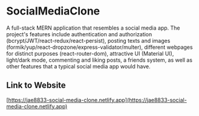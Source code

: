 # SocialMediaClone
A full-stack MERN application that resembles a social media app. The project's features include authentication and authorization (bcrypt/JWT/react-redux/react-persist), posting texts and images (formik/yup/react-dropzone/express-validator/multer), different webpages for distinct purposes (react-router-dom), attractive UI (Material UI), light/dark mode, commenting and liking posts, a friends system, as well as other features that a typical social media app would have.

## Link to Website

[https://jae8833-social-media-clone.netlify.app](https://jae8833-social-media-clone.netlify.app)
